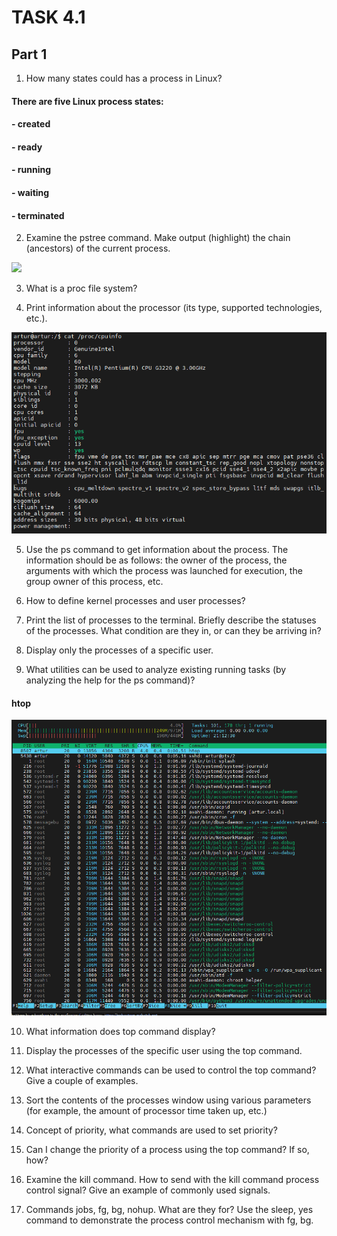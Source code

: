 # TASK 4.1

## Part 1


1. How many states could has a process in Linux?

#### There are five Linux process states: 
#### - created
#### - ready
#### - running
#### - waiting
#### - terminated

2. Examine the pstree command. Make output (highlight) the chain (ancestors) of the current process.

![](https://github.com/ArturMaksymchuk/materialsEpam/blob/master/m4/task3/1-2.png)

3. What is a proc file system?



4. Print information about the processor (its type, supported technologies, etc.).

![](https://github.com/ArturMaksymchuk/materialsEpam/blob/master/m4/task3/4.png)

5. Use the ps command to get information about the process. The information should be as follows: the owner of the process, the arguments with which the process was launched for execution, the group owner of this process, etc.



6. How to define kernel processes and user processes?



7. Print the list of processes to the terminal. Briefly describe the statuses of the processes. What condition are they in, or can they be arriving in?



8. Display only the processes of a specific user.



9. What utilities can be used to analyze existing running tasks (by analyzing the help for the ps command)?

#### htop
![](https://github.com/ArturMaksymchuk/materialsEpam/blob/master/m4/task3/9.png)


10. What information does top command display?



11. Display the processes of the specific user using the top command.



12. What interactive commands can be used to control the top command? Give a couple of examples.



13. Sort the contents of the processes window using various parameters (for example, the amount of processor time taken up, etc.)



14. Concept of priority, what commands are used to set priority?



15. Can I change the priority of a process using the top command? If so, how?



16. Examine the kill command. How to send with the kill command process control signal? Give an example of commonly used signals.



17. Commands jobs, fg, bg, nohup. What are they for? Use the sleep, yes command to demonstrate the process control mechanism with fg, bg.



